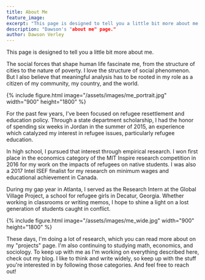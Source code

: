 ```yaml
---
title: About Me
feature_image: 
excerpt: "This page is designed to tell you a little bit more about me."
description: "Dawson's "about me" page."
author: Dawson Verley
---
```


This page is designed to tell you a little bit more about me.

The social forces that shape human life fascinate me, from the structure of cities to the nature of poverty. I love the structure of social phenomenon. But I also believe that meaningful analysis has to be rooted in my role as a citizen of my community, my country, and the world.

{% include figure.html image="/assets/images/me_portrait.jpg" width="900" height="1800" %}

For the past few years, I've been focused on refugee resettlement and education policy. Through a state department scholarship, I had the honor of spending six weeks in Jordan in the summer of 2015, an experience which catalyzed my interest in refugee issues, particularly refugee education.

In high school, I pursued that interest through empirical research. I won first place in the economics category of the MIT Inspire research competition in 2016 for my work on the impacts of refugees on native students. I was also a 2017 Intel ISEF finalist for my research on minimum wages and educational achievement in Canada.

During my gap year in Atlanta, I served as the Research Intern at the Global Village Project, a school for refugee girls in Decatur, Georgia. Whether working in classrooms or writing memos, I hope to shine a light on a lost generation of students caught in conflict.

{% include figure.html image="/assets/images/me_wide.jpg" width="900" height="1800" %}

These days, I'm doing a lot of research, which you can read more about on my "projects" page. I'm also continuing to studying math, economics, and sociology. To keep up with me as I'm working on everything described here, check out my blog. I like to think and write widely, so keep up with the stuff you're interested in by following those categories. And feel free to reach out!

